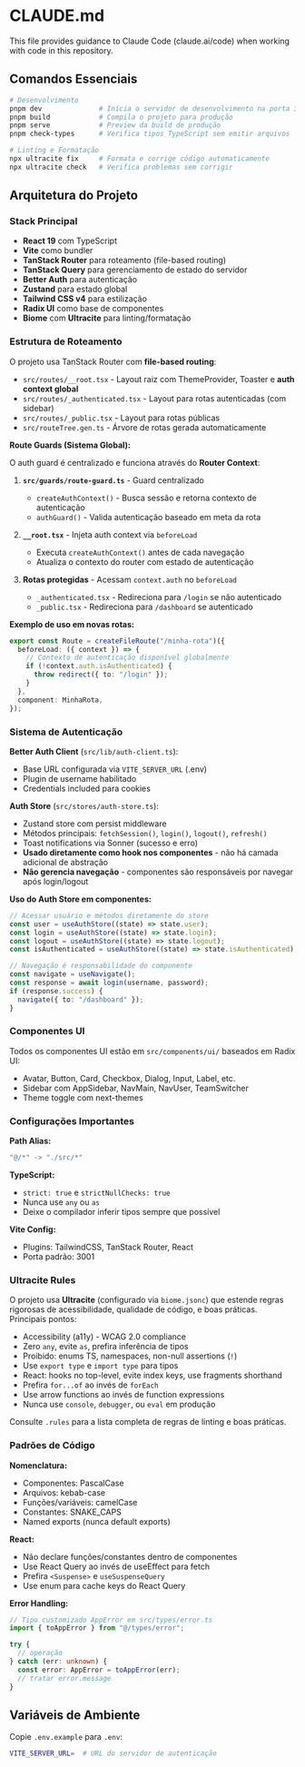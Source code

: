 # CLAUDE.md

This file provides guidance to Claude Code (claude.ai/code) when working with code in this repository.

## Comandos Essenciais

```bash
# Desenvolvimento
pnpm dev              # Inicia o servidor de desenvolvimento na porta 3001
pnpm build            # Compila o projeto para produção
pnpm serve            # Preview da build de produção
pnpm check-types      # Verifica tipos TypeScript sem emitir arquivos

# Linting e Formatação
npx ultracite fix     # Formata e corrige código automaticamente
npx ultracite check   # Verifica problemas sem corrigir
```

## Arquitetura do Projeto

### Stack Principal
- **React 19** com TypeScript
- **Vite** como bundler
- **TanStack Router** para roteamento (file-based routing)
- **TanStack Query** para gerenciamento de estado do servidor
- **Better Auth** para autenticação
- **Zustand** para estado global
- **Tailwind CSS v4** para estilização
- **Radix UI** como base de componentes
- **Biome** com **Ultracite** para linting/formatação

### Estrutura de Roteamento

O projeto usa TanStack Router com **file-based routing**:

- `src/routes/__root.tsx` - Layout raiz com ThemeProvider, Toaster e **auth context global**
- `src/routes/_authenticated.tsx` - Layout para rotas autenticadas (com sidebar)
- `src/routes/_public.tsx` - Layout para rotas públicas
- `src/routeTree.gen.ts` - Árvore de rotas gerada automaticamente

**Route Guards (Sistema Global):**

O auth guard é centralizado e funciona através do **Router Context**:

1. **`src/guards/route-guard.ts`** - Guard centralizado
   - `createAuthContext()` - Busca sessão e retorna contexto de autenticação
   - `authGuard()` - Valida autenticação baseado em meta da rota

2. **`__root.tsx`** - Injeta auth context via `beforeLoad`
   - Executa `createAuthContext()` antes de cada navegação
   - Atualiza o contexto do router com estado de autenticação

3. **Rotas protegidas** - Acessam `context.auth` no `beforeLoad`
   - `_authenticated.tsx` - Redireciona para `/login` se não autenticado
   - `_public.tsx` - Redireciona para `/dashboard` se autenticado

**Exemplo de uso em novas rotas:**
```typescript
export const Route = createFileRoute("/minha-rota")({
  beforeLoad: ({ context }) => {
    // Contexto de autenticação disponível globalmente
    if (!context.auth.isAuthenticated) {
      throw redirect({ to: "/login" });
    }
  },
  component: MinhaRota,
});
```

### Sistema de Autenticação

**Better Auth Client** (`src/lib/auth-client.ts`):
- Base URL configurada via `VITE_SERVER_URL` (.env)
- Plugin de username habilitado
- Credentials included para cookies

**Auth Store** (`src/stores/auth-store.ts`):
- Zustand store com persist middleware
- Métodos principais: `fetchSession()`, `login()`, `logout()`, `refresh()`
- Toast notifications via Sonner (sucesso e erro)
- **Usado diretamente como hook nos componentes** - não há camada adicional de abstração
- **Não gerencia navegação** - componentes são responsáveis por navegar após login/logout

**Uso do Auth Store em componentes:**
```typescript
// Acessar usuário e métodos diretamente do store
const user = useAuthStore((state) => state.user);
const login = useAuthStore((state) => state.login);
const logout = useAuthStore((state) => state.logout);
const isAuthenticated = useAuthStore((state) => state.isAuthenticated);

// Navegação é responsabilidade do componente
const navigate = useNavigate();
const response = await login(username, password);
if (response.success) {
  navigate({ to: "/dashboard" });
}
```

### Componentes UI

Todos os componentes UI estão em `src/components/ui/` baseados em Radix UI:
- Avatar, Button, Card, Checkbox, Dialog, Input, Label, etc.
- Sidebar com AppSidebar, NavMain, NavUser, TeamSwitcher
- Theme toggle com next-themes

### Configurações Importantes

**Path Alias:**
```typescript
"@/*" -> "./src/*"
```

**TypeScript:**
- `strict: true` e `strictNullChecks: true`
- Nunca use `any` ou `as`
- Deixe o compilador inferir tipos sempre que possível

**Vite Config:**
- Plugins: TailwindCSS, TanStack Router, React
- Porta padrão: 3001

### Ultracite Rules

O projeto usa **Ultracite** (configurado via `biome.jsonc`) que estende regras rigorosas de acessibilidade, qualidade de código, e boas práticas. Principais pontos:

- Accessibility (a11y) - WCAG 2.0 compliance
- Zero `any`, evite `as`, prefira inferência de tipos
- Proibido: enums TS, namespaces, non-null assertions (`!`)
- Use `export type` e `import type` para tipos
- React: hooks no top-level, evite index keys, use fragments shorthand
- Prefira `for...of` ao invés de `forEach`
- Use arrow functions ao invés de function expressions
- Nunca use `console`, `debugger`, ou `eval` em produção

Consulte `.rules` para a lista completa de regras de linting e boas práticas.

### Padrões de Código

**Nomenclatura:**
- Componentes: PascalCase
- Arquivos: kebab-case
- Funções/variáveis: camelCase
- Constantes: SNAKE_CAPS
- Named exports (nunca default exports)

**React:**
- Não declare funções/constantes dentro de componentes
- Use React Query ao invés de useEffect para fetch
- Prefira `<Suspense>` e `useSuspenseQuery`
- Use enum para cache keys do React Query

**Error Handling:**
```typescript
// Tipo customizado AppError em src/types/error.ts
import { toAppError } from "@/types/error";

try {
  // operação
} catch (err: unknown) {
  const error: AppError = toAppError(err);
  // tratar error.message
}
```

## Variáveis de Ambiente

Copie `.env.example` para `.env`:
```bash
VITE_SERVER_URL=  # URL do servidor de autenticação
```
